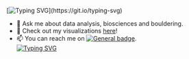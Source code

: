 [![Typing SVG](https://readme-typing-svg.demolab.com?font=Roboto&weight=500&size=25&duration=2500&pause=2000&color=F7F7F7&background=FF09A800&center=true&vCenter=true&multiline=true&random=false&width=450&lines=Welcome+to+my+Git+Hub+profile!)](https://git.io/typing-svg)
- 💬 Ask me about data analysis, biosciences and bouldering.
- 🔭 Check out my visualizations [here](https://public.tableau.com/app/profile/simas.jasiunas/vizzes)!
- 📫 You can reach me on [![General badge](https://img.shields.io/badge/LinkedIn-blue)](www.linkedin.com/in/simasjasiunas).  
[![Typing SVG](https://readme-typing-svg.demolab.com?font=Roboto&weight=500&size=25&duration=2500&pause=2000&color=F7F7F7&background=FF09A800&center=true&vCenter=true&multiline=true&random=false&width=450&lines=%E2%86%93Check+out+my+latest+projects+below%E2%86%93)](https://git.io/typing-svg)
<!--
**simuxakadiscgolfgod/simuxakadiscgolfgod** is a ✨ _special_ ✨ repository because its `README.md` (this file) appears on your GitHub profile.

Here are some ideas to get you started:

- 🔭 I’m currently working on ...
- 🌱 I’m currently learning ...
- 👯 I’m looking to collaborate on ...
- 🤔 I’m looking for help with ...
- 💬 Ask me about ...
- 📫 How to reach me: ...
- 😄 Pronouns: ...
- ⚡ Fun fact: ...
-->
